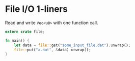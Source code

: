 # File I/O 1-liners

Read and write `Vec<u8>` with one function call.

```rust
extern crate file;

fn main() {
    let data = file::get("some_input_file.dat").unwrap();
    file::put("a.out", &data).unwrap();
}
```
